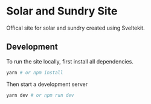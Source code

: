 # Solar and Sundry Site

Offical site for solar and sundry created using Sveltekit.

## Development

To run the site locally, first install all dependencies.
```bash
yarn # or npm install
```

Then start a development server
```bash
yarn dev # or npm run dev
```
